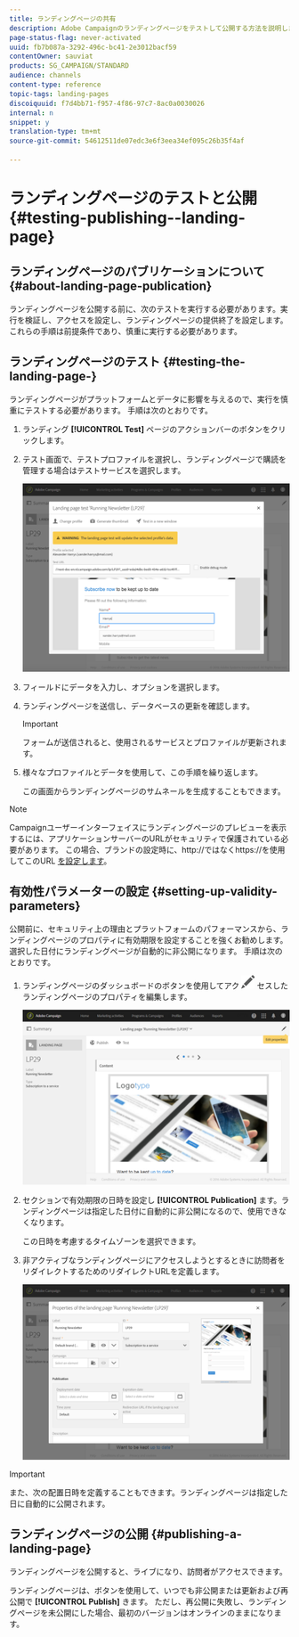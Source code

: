 ```yaml
---
title: ランディングページの共有
description: Adobe Campaignのランディングページをテストして公開する方法を説明します。
page-status-flag: never-activated
uuid: fb7b087a-3292-496c-bc41-2e3012bacf59
contentOwner: sauviat
products: SG_CAMPAIGN/STANDARD
audience: channels
content-type: reference
topic-tags: landing-pages
discoiquuid: f7d4bb71-f957-4f86-97c7-8ac0a0030026
internal: n
snippet: y
translation-type: tm+mt
source-git-commit: 54612511de07edc3e6f3eea34ef095c26b35f4af

---
```



# ランディングページのテストと公開{#testing-publishing--landing-page}

## ランディングページのパブリケーションについて {#about-landing-page-publication}

ランディングページを公開する前に、次のテストを実行する必要があります。実行を検証し、アクセスを設定し、ランディングページの提供終了を設定します。 これらの手順は前提条件であり、慎重に実行する必要があります。

## ランディングページのテスト {#testing-the-landing-page-}

ランディングページがプラットフォームとデータに影響を与えるので、実行を慎重にテストする必要があります。 手順は次のとおりです。

1. ランディング **[!UICONTROL Test]** ページのアクションバーのボタンをクリックします。
1. テスト画面で、テストプロファイルを選択し、ランディングページで購読を管理する場合はテストサービスを選択します。

   ![](assets/lp_test_2.png)

1. フィールドにデータを入力し、オプションを選択します。
1. ランディングページを送信し、データベースの更新を確認します。

   >[!IMPORTANT]
   >
   >フォームが送信されると、使用されるサービスとプロファイルが更新されます。

1. 様々なプロファイルとデータを使用して、この手順を繰り返します。

   この画面からランディングページのサムネールを生成することもできます。

>[!NOTE]
>
>Campaignユーザーインターフェイスにランディングページのプレビューを表示するには、アプリケーションサーバーのURLがセキュリティで保護されている必要があります。 この場合、ブランドの設定時に、http://ではなくhttps://を使用してこのURL [を設定します](../../administration/using/branding.md#configuring-and-using-brands)。

## 有効性パラメーターの設定 {#setting-up-validity-parameters}

公開前に、セキュリティ上の理由とプラットフォームのパフォーマンスから、ランディングページのプロパティに有効期限を設定することを強くお勧めします。 選択した日付にランディングページが自動的に非公開になります。 手順は次のとおりです。

1. ランディングページのダッシュボードのボタンを使用してアク ![](assets/edit_darkgrey-24px.png) セスしたランディングページのプロパティを編集します。

   ![](assets/lp_edit_properties_button.png)

1. セクションで有効期限の日時を設定し **[!UICONTROL Publication]** ます。ランディングページは指定した日付に自動的に非公開になるので、使用できなくなります。

   この日時を考慮するタイムゾーンを選択できます。

1. 非アクティブなランディングページにアクセスしようとするときに訪問者をリダイレクトするためのリダイレクトURLを定義します。

   ![](assets/lp_settings_general.png)

>[!IMPORTANT]
>
>また、次の配置日時を定義することもできます。ランディングページは指定した日に自動的に公開されます。

## ランディングページの公開 {#publishing-a-landing-page}

ランディングページを公開すると、ライブになり、訪問者がアクセスできます。

ランディングページは、ボタンを使用して、いつでも非公開または更新および再公開で **[!UICONTROL Publish]** きます。 ただし、再公開に失敗し、ランディングページを未公開にした場合、最初のバージョンはオンラインのままになります。

